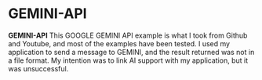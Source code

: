 # GEMINI-API

**GEMINI-API** This GOOGLE GEMINI API example is what I took from Github and Youtube, and most of the examples have been tested.
I used my application to send a message to GEMINI, and the result returned was not in a file format. My intention was to link AI support with my application, but it was unsuccessful.